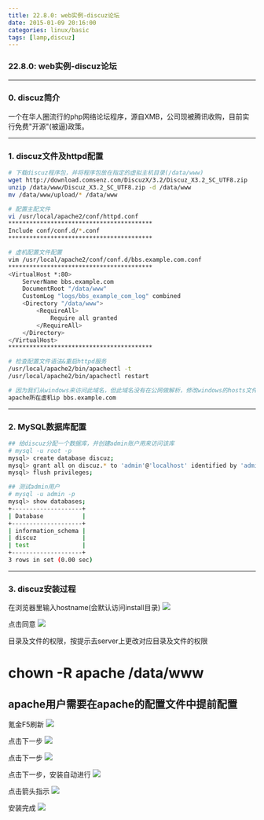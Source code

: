```yaml
---
title: 22.8.0: web实例-discuz论坛
date: 2015-01-09 20:16:00
categories: linux/basic
tags: [lamp,discuz]
---
```

### 22.8.0: web实例-discuz论坛

---

### 0. discuz简介
一个在华人圈流行的php网络论坛程序，源自XMB，公司现被腾讯收购，目前实行免费"开源"(被逼)政策。

---

### 1. discuz文件及httpd配置
``` bash
# 下载discuz程序包，并将程序包放在指定的虚拟主机目录(/data/www)
wget http://download.comsenz.com/DiscuzX/3.2/Discuz_X3.2_SC_UTF8.zip
unzip /data/www/Discuz_X3.2_SC_UTF8.zip -d /data/www
mv /data/www/upload/* /data/www

# 配置主配文件
vi /usr/local/apache2/conf/httpd.conf
*****************************************
Include conf/conf.d/*.conf
*****************************************

# 虚机配置文件配置
vim /usr/local/apache2/conf/conf.d/bbs.example.com.conf
*****************************************
<VirtualHost *:80>
    ServerName bbs.example.com
    DocumentRoot "/data/www"
    CustomLog "logs/bbs_example_com_log" combined
    <Directory "/data/www">
        <RequireAll>
            Require all granted
        </RequireAll>
    </Directory>
</VirtualHost>
*****************************************

# 检查配置文件语法&重启httpd服务
/usr/local/apache2/bin/apachectl -t
/usr/local/apache2/bin/apachectl restart

# 因为我们从windows来访问此域名，但此域名没有在公网做解析，修改windows的hosts文件手工解析
apache所在虚机ip bbs.example.com
```

---

### 2. MySQL数据库配置
``` bash
## 给discuz分配一个数据库，并创建admin账户用来访问该库
# mysql -u root -p
mysql> create database discuz;
mysql> grant all on discuz.* to 'admin'@'localhost' identified by 'admin';
mysql> flush privileges;

## 测试admin用户
# mysql -u admin -p
mysql> show databases;
+--------------------+
| Database           |
+--------------------+
| information_schema |
| discuz             |
| test               |
+--------------------+
3 rows in set (0.00 sec)
```

---

### 3. discuz安装过程
在浏览器里输入hostname(会默认访问install目录)
![](/static/images/linux-basic-22.8-01.png)

点击同意
![](/static/images/linux-basic-22.8-02.png)

目录及文件的权限，按提示去server上更改对应目录及文件的权限
# chown -R apache /data/www
## apache用户需要在apache的配置文件中提前配置
氪金F5刷新
![](/static/images/linux-basic-22.8-03.png)

点击下一步
![](/static/images/linux-basic-22.8-04.png)

点击下一步
![](/static/images/linux-basic-22.8-05.png)

点击下一步，安装自动进行
![](/static/images/linux-basic-22.8-06.png)

点击箭头指示
![](/static/images/linux-basic-22.8-07.png)

安装完成
![](/static/images/linux-basic-22.8-08.png)
